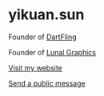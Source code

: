 # yikuan.sun

Founder of [DartFling](https://dartfling.com)

Founder of [Lunal Graphics](https://dartfling.com/u#lunalgraphics)

[Visit my website](https://yikuansun.github.io)

[Send a public message](https://github.com/yikuansun/yikuansun/issues)
